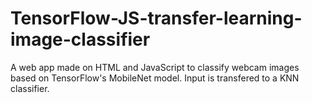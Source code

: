 # TensorFlow-JS-transfer-learning-image-classifier
A web app made on HTML and JavaScript to classify webcam images based on TensorFlow's MobileNet model. Input is transfered to a KNN classifier. 
